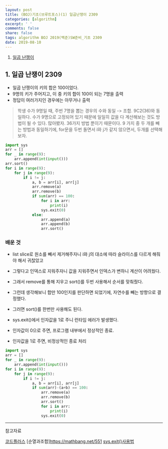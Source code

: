 ```yaml
---
layout: post
title: (BOJ)기초(브루트포스)(1) 일곱난쟁이 2309
categories: [algorithm]
excerpt: ' '
comments: false
share: false
tags: algorithm BOJ 2019(백준)SW준비_기초 2309
date: 2019-08-10
---
```


1. [일곱 난쟁이](https://www.acmicpc.net/problem/2309)

## 1. 일곱 난쟁이 2309

- 일곱 난쟁이의 키의 합은 100이었다.
- 9명의 키가 주어지고, 이 중 키의 합이 100이 되는 7명을 출력
- 정답이 여러가지인 경우에는 아무거나 출력

> 학생 수가 9명일 때, 주번 7명을 뽑는 경우의 수와 동일 -> 조합. 9C2(36)와 동일하다.
> 수가 9명으로 고정되어 있기 때문에 일일히 값을 다 계산해보는 것도 방법이 될 수 있다. 많아봤자. 36가지 방법 뿐이기 때문이다.
> 9 가지 중 두 개를 빼는 방법과 동일하기에, for문을 두번 돌면서 i와 j가 같지 않으면서, 두개를 선택해보자.

```python
import sys
arr = []
for _ in range(9):
    arr.append(int(input()))
arr.sort()
for i in range(9):
    for j in range(9):
        if i != j:
            a, b = arr[i], arr[j]
            arr.remove(a)
            arr.remove(b)
            if sum(arr) == 100:
                for i in arr:
                    print(i)
                sys.exit(0)
            else:
                arr.append(a)
                arr.append(b)
                arr.sort()
```

### 배운 것

- list slice로 원소를 빼서 제거해주자니 i와 j의 대소에 따라 슬라이스를 다르게 해줘야 해서 귀찮았고
- 그렇다고 인덱스로 지워주자니 값을 지워주면서 인덱스가 변하니 계산이 어려웠다.
- 그래서 remove를 통해 지우고 sort()를 두번 사용해서 순서를 맞춰줬다.
- 그런데 생각해보니 합만 100인지를 판단하면 되었기에, 자연수를 빼는 방향으로 결정했다.
- 그러면 sort()를 한번만 사용해도 된다.

- sys.exit()에서 인자값을 1로 주니 런타임 에러가 발생했다.
- 인자값이 0으로 주면, 프로그램 내부에서 정상적인 종료.
- 인자값을 1로 주면, 비정상적인 종료 처리

```python
import sys
arr = []
for _ in range(9):
    arr.append(int(input()))
for i in range(9):
    for j in range(9):
        if i != j:
            a, b = arr[i], arr[j]
            if sum(arr)-(a+b) == 100:
                arr.remove(a)
                arr.remove(b)
                arr.sort()
                for i in arr:
                    print(i)
                sys.exit(0)
```

---

참고자료

[코드플러스](https://code.plus/course/32)
[순열과조합]<https://mathbang.net/551>
[sys.exit()사용법](<https://hackerxeros.github.io/python/2019/04/16/Python-sys.exit()-%E1%84%92%E1%85%A1%E1%86%B7%E1%84%89%E1%85%AE-%E1%84%89%E1%85%A1%E1%84%8B%E1%85%AD%E1%86%BC%E1%84%87%E1%85%A5%E1%86%B8.html>)

